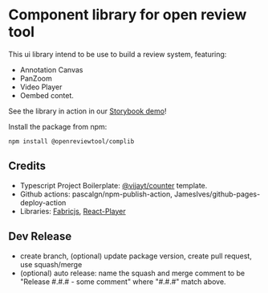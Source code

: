 # Component library for open review tool
This ui library intend to be use to build a review system, featuring:
* Annotation Canvas
* PanZoom 
* Video Player 
* Oembed contet.

See the library in action in our [Storybook demo](https://openreviewtool.github.io/complib)!

Install the package from npm:

```
npm install @openreviewtool/complib
```

## Credits
* Typescript Project Boilerplate: [@vijayt/counter](https://vijayt.com/post/boilerplate-for-publishing-components-with-a-storybook/) template.
* Github actions: pascalgn/npm-publish-action, JamesIves/github-pages-deploy-action
* Libraries: [Fabricjs](http://fabricjs.com/), [React-Player](https://www.npmjs.com/package/react-player)

## Dev Release
* create branch, (optional) update package version, create pull request, use squash/merge 
* (optional) auto release: name the squash and merge comment to be "Release #.#.# - some comment" where "#.#.#" match above.  
